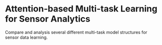 # Attention-based Multi-task Learning for Sensor Analytics

Compare and analysis several different multi-task model structures for sensor data learning. 
